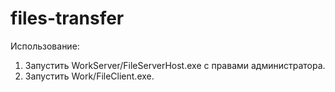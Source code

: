 # files-transfer

Использование:
1. Запустить WorkServer/FileServerHost.exe с правами администратора.
2. Запустить Work/FileClient.exe.
